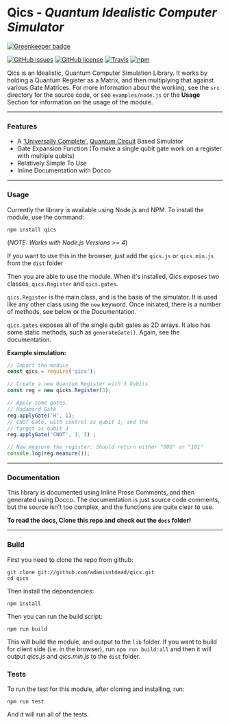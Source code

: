 # Qics - _Quantum Idealistic Computer Simulator_

[![Greenkeeper badge](https://badges.greenkeeper.io/adamisntdead/qics.svg)](https://greenkeeper.io/)

[![GitHub issues](https://img.shields.io/github/issues/adamisntdead/qics.svg)](https://github.com/adamisntdead/qics/issues)
[![GitHub license](https://img.shields.io/badge/license-Apache%202-blue.svg)](https://raw.githubusercontent.com/adamisntdead/qics/master/LICENSE)
[![Travis](https://img.shields.io/travis/adamisntdead/qics.svg)](https://travis-ci.org/adamisntdead/qics)
[![npm](https://img.shields.io/npm/v/qics.svg)](https://www.npmjs.com/package/qics)

Qics is an Idealistic, Quantum Computer Simulation Library.
It works by holding a Quantum Register as a Matrix,
and then multiplying that against various
Gate Matrices.
For more information about the working,
see the `src` directory for the source code,
or see `examples/node.js` or the __Usage__ Section for information
on the usage of the module.

***

### Features
* A ['Universally Complete'](https://en.wikipedia.org/wiki/Quantum_gate#Universal_quantum_gates),  [Quantum Circuit](https://en.wikipedia.org/wiki/Quantum_circuit) Based Simulator
* Gate Expansion Function (To make a single qubit gate work on a register with multiple qubits)
* Relatively Simple To Use
* Inline Documentation with Docco

***

### Usage
Currently the library is available using Node.js and NPM.
To install the module, use the command:
```shell
npm install qics
```
(_NOTE: Works with Node.js Versions >= 4_)

If you want to use this in the browser, just add the `qics.js` or `qics.min.js`
from the `dist` folder

Then you are able to use the module.
When it's installed, _Qics_ exposes two classes,
`qics.Register` and `qics.gates`.

`qics.Register` is the main class, and is the basis of
the simulator.
It is used like any other class using the `new` keyword.
Once initiated, there is a number of methods, see below or
the Documentation.

`qics.gates` exposes all of the single qubit gates as 2D arrays.
It also has some static methods, such as `generateGate()`.
Again, see the documentation.

__Example simulation:__
```javascript
// Import the module
const qics = require('qics');

// Create a new Quantum Register with 3 Qubits
const reg = new qicks.Register(3);

// Apply some gates.
// Hadamard Gate
reg.applyGate('H', 1);
// CNOT Gate, with control as qubit 1, and the
// target as qubit 3
reg.applyGate('CNOT', 1, 3) ;

// Now measure the register. Should return either "000" or "101"
console.log(reg.measure());
```

***

### Documentation

This library is documented using Inline Prose Comments, and then generated using Docco.
The documentation is just source code comments, but the source isn't too complex, and the functions
are quite clear to use.

__To read the docs, Clone this repo and check out the `docs` folder!__
***

### Build
First you need to clone the repo from github:
```shell
git clone git://github.com/adamisntdead/qics.git
cd qics
```

Then install the dependencies:
```shell
npm install
```
Then you can run the build script:
```shell
npm run build
```
This will build the module, and output to the `lib` folder.
If you want to build for client side (i.e. in the browser), run
`npm run build:all` and then it will output _qics.js_ and _qics.min.js_ to the `dist` folder.

### Tests
To run the test for this module, after cloning and installing,
run:
```shell
npm run test
```
And it will run all of the tests.
